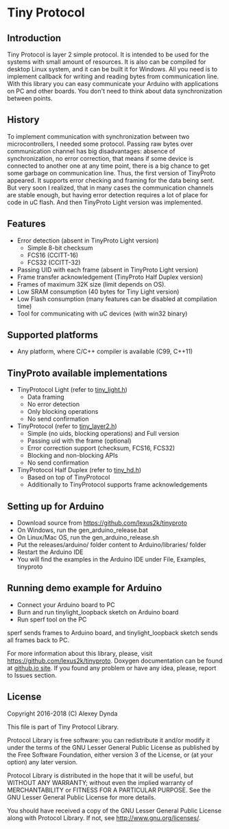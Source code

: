 # Tiny Protocol

## Introduction

Tiny Protocol is layer 2 simple protocol. It is intended to be used for the systems with
small amount of resources. It is also can be compiled for desktop Linux system, and it can
be built it for Windows. All you need is to implement callback for writing and
reading bytes from communication line.
With this library you can easy communicate your Arduino with applications
on PC and other boards. You don't need to think about data synchronization
between points.

## History

To implement communication with synchronization between two microcontrollers, I needed some
protocol. Passing raw bytes over communication channel has big disadvantages: absence of 
synchronization, no error correction, that means if some device is connected to another 
one at any time point, there is a big chance to get some garbage on communication line.
Thus, the first version of TinyProto appeared. It supports error checking and framing for
the data being sent. But very soon I realized, that in many cases the communication channels
are stable enough, but having error detection requires a lot of place for code in uC flash.
And then TinyProto Light version was implemented.

## Features

 * Error detection (absent in TinyProto Light version)
   * Simple 8-bit checksum
   * FCS16 (CCITT-16)
   * FCS32 (CCITT-32)
 * Passing UID with each frame (absent in TinyProto Light version)
 * Frame transfer acknowledgement (TinyProto Half Duplex version)
 * Frames of maximum 32K size (limit depends on OS).
 * Low SRAM consumption (40 bytes for Tiny Light version)
 * Low Flash consumption (many features can be disabled at compilation time)
 * Tool for communicating with uC devices (with win32 binary)

## Supported platforms

 * Any platform, where C/C++ compiler is available (C99, C++11)

## TinyProto available implementations

 * TinyProtocol Light (refer to [tiny_light.h](inc/tiny_light.h))
   * Data framing
   * No error detection
   * Only blocking operations
   * No send confirmation
 * TinyProtocol (refer to [tiny_layer2.h](inc/tiny_layer2.h))
   * Simple (no uids, blocking operations) and Full version
   * Passing uid with the frame (optional)
   * Error correction support (checksum, FCS16, FCS32)
   * Blocking and non-blocking APIs
   * No send confirmation
 * TinyProtocol Half Duplex (refer to [tiny_hd.h](inc/tiny_hd.h))
   * Based on top of TinyProtocol
   * Additionally to TinyProtocol supports frame acknowledgements

## Setting up for Arduino

 * Download source from https://github.com/lexus2k/tinyproto
 * On Windows, run the gen_arduino_release.bat
 * On Linux/Mac OS, run the gen_arduino_release.sh
 * Put the releases/arduino/ folder content to Arduino/libraries/ folder
 * Restart the Arduino IDE
 * You will find the examples in the Arduino IDE under File, Examples, tinyproto

## Running demo example for Arduino

 * Connect your Arduino board to PC
 * Burn and run tinylight_loopback sketch on Arduino board
 * Run sperf tool on the PC

sperf sends frames to Arduino board, and tinylight_loopback sketch sends all frames back to PC.


For more information about this library, please, visit https://github.com/lexus2k/tinyproto.
Doxygen documentation can be found at [github.io site](http://lexus2k.github.io/tinyproto).
If you found any problem or have any idea, please, report to Issues section.

## License

Copyright 2016-2018 (C) Alexey Dynda

This file is part of Tiny Protocol Library.

Protocol Library is free software: you can redistribute it and/or modify
it under the terms of the GNU Lesser General Public License as published by
the Free Software Foundation, either version 3 of the License, or
(at your option) any later version.

Protocol Library is distributed in the hope that it will be useful,
but WITHOUT ANY WARRANTY; without even the implied warranty of
MERCHANTABILITY or FITNESS FOR A PARTICULAR PURPOSE.  See the
GNU Lesser General Public License for more details.

You should have received a copy of the GNU Lesser General Public License
along with Protocol Library.  If not, see <http://www.gnu.org/licenses/>.

